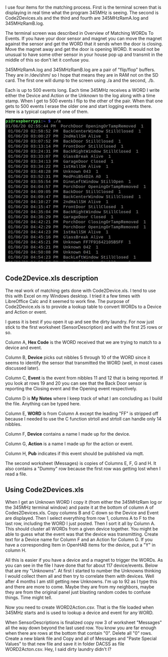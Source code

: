 I use four items for the matching process.  First is the terminal screen that is displaying in real time what the program 345MHz is seeing.  The second is Code2Devices.xls and the third and fourth are 345MHzRamA.log and 345MHzRamB.log.

The terminal screen was described in Overview of Matching WORDs To Events.  If you have your door sensor and magnet you can move the magnet against the sensor and get the WORD that it sends when the door is closing.  Move the magnet away and get the door is opening WORD.  It would not be unusual to have some other sensor in your house pop up and transmit in the middle of this so don't let it confuse you.

345MHzRamA.log and 345MHzRamB.log are a pair of "flip/flop" buffers.  They are in /dev/shm/ so I hope that means they are in RAM not on the SD card. The first one will dump to the screen using ./a and the second, ./b.

 Each is up to 500 events long. Each time 345MHz receives a WORD I write either the Device and Action or the Unknown to the log along with a time stamp.  When I get to 500 events I flip to the other of the pair.  When that one gets to 500 events I erase the older one and start logging events there.  Here is a typical capture of one of them.

 ![Typical 345MHzRamA.log](345MHzRamA.jpg)


## Code2Device.xls description
The real work of matching gets done with Code2Device.xls.  I tend to use this with Excel on my Windows desktop.  I tried it a few times with LibreOffice Calc and it seemed to work fine.  The purpose of Code2Device.xls is to provide a lookup table to convert WORDs to a Device and Action or event.

I guess it is best if you open it up and see the dirty laundry.  For now just stick to the first worksheet (SensorDescription) and with the first 25 rows or so.

Column A, **Hex Code** is the WORD received that we are trying to match to a device and event.

Column B, **Device** picks out nibbles 5 through 10 of the WORD since it seems to identify the sensor that transmitted the WORD (well, in most cases discussed later). 

Column C, **Event** is the event from nibbles 11 and 12 that is being reported.  If you look at rows 19 and 20 you can see that the Back Door sensor is reporting the Closing event and the Opening event respectively. 

Column D is **My Notes** where I keep track of what I am concluding as I build the file.  Anything can be typed here.

Column E, **WORD** is from Column A except the leading "FF" is stripped off because I needed to use the C function strtoll and strtoll can handle only 14 nibbles.

Column F, **Device** contains a name I made up for the device.
 
Column G, **Action** is a name I made up for the action or event.

Column H, **Pub** indicates if this event should be published via mqtt.

The second worksheet (Messages) is copies of Columns E, F, G and H.  It also contains a "Dummy" row because the first row was getting lost when I read a file.

## Using Code2Devices.xls

When I get an Unknown WORD I copy it (from either the 345MHzRam log or the 345MHz terminal window) and paste it at the bottom of column A of Codes2Devices.xls.  Copy columns B and C down so the Device and Event are displayed.  Then I select everything from row 1, columns A to F to the last row, including the WORD I just posted.  Then I sort it all by Column A.  This should cluster all WORDs from a given device together.  You might be able to guess what the event was that the device was transmitting.  Create text for a Device name for Column F and an Action for Column G.  If you have a corresponding Item in OpenHAB items for the device, put a "Y" in column H.

All this is easier if you have a device and a magnet to trigger the WORDs.  As you can see in the file I have done that for about 117 device/events.  Below that are my "Unknowns".  At first I started to number the Unknowns thinking I would collect them all and then try to correlate them with devices.  Well after 4 months I am still getting new Unknowns.  I'm up to 92 as I type this and there are more to come.  Maybe they are from my neighbors, maybe they are from the original panel just blasting random codes to confuse things.  Time might tell.

Now you need to create WORD2Action.csv.  That is the file loaded when 345MHz starts and is used to lookup a device and event for any WORD.

When SensorDescriptions is finalized copy row 3 of worksheet "Messages" all the way down beyond the last used row.  You know you are far enough when there are rows at the bottom that contain "0".  Delete all "0" rows.  Create a new blank file and Copy and all of Messages and "Paste Special Values" to that new file and save it in folder DACSS as file WORD2Acton.csv.   Hey, I said dirty laundry didn't I?